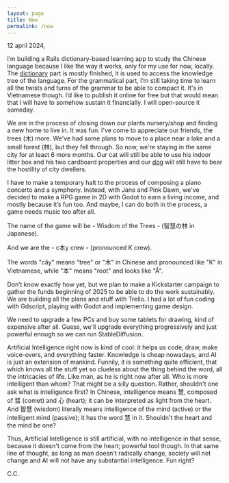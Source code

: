 ```yaml
---
layout: page
title: Now
permalink: /now
---
```


12 april 2024,

I’m building a Rails dictionary-based learning app to study the Chinese language because I like the way it works,
only for my use for now, locally.
The [dictionary](/files/dictionary.png) part is mostly finished, it is used to access the knowledge tree of the language.
For the grammatical part, I’m still taking time to learn all the twists and turns of the grammar to be able to compact it.
It's in Vietnamese though. I’d like to publish it online for free but that would mean that I will have to somehow sustain it financially.
I will open-source it someday.

We are in the process of closing down our plants nursery/shop and finding a new home to live in. It was fun. I've come to appreciate our friends, the trees (木) more.
We've had some plans to move to a place near a lake and a small forest (林), but they fell through. So now, we're staying in the same city for at least 6 more months.
Our cat will still be able to use his indoor litter box and his two cardboard properties and our [dog](/files/painting_dog.jpg) will still have to bear the hostility of city dwellers.

I have to make a temporary halt to the process of composing a piano concerto and a symphony.
Instead, with Jane and Pink Dawn, we've decided to make a RPG game in 2D with Godot to earn a living income, and mostly because it’s fun too.
And maybe, I can do both in the process, a game needs music too after all.

The name of the game will be - Wisdom of the Trees - (智慧の林 in Japanese).

And we are the - c本y crew - (pronounced K crew).

The words "cây" means "tree" or "木" in Chinese and pronounced like "K" in Vietnamese, while "本" means "root" and looks like "Â".

Don’t know exactly how yet, but we plan to make a Kickstarter campaign to gather the funds beginning of 2025 to be able to do the work sustainably.
We are building all the plans and stuff with Trello. I had a lot of fun coding with Gdscript, playing with Godot and implementing game design.

We need to upgrade a few PCs and buy some tablets for drawing, kind of expensive after all.
Guess, we'll upgrade everything progressively and just powerful enough so we can run StableDiffusion.

Artificial Intelligence right now is kind of cool: it helps us code, draw, make voice-overs, and everything faster.
Knowledge is cheap nowadays, and AI is just an extension of mankind. Funnily, it is something quite efficient, that which knows all the stuff yet so clueless about the thing behind the word, all the intricacies of life. Like man, as he is right now after all. Who is more intelligent than whom? That might be a silly question. Rather, shouldn't one ask what is intelligence first? In Chinese, intelligence means 慧, composed of 彗 (comet) and 心 (heart); it can be interpreted as light from the heart. And 智慧 (wisdom) literally means intelligence of the mind (active) or the intelligent mind (passive); it has the word 慧 in it. Shouldn't the heart and the mind be one?

Thus, Artificial Intelligence is still artificial, with no intelligence in that sense, because it doesn't come from the heart; powerful tool though. In that same line of thought, as long as man doesn't radically change, society will not change and AI will not have any substantial intelligence. Fun right?

C.C.